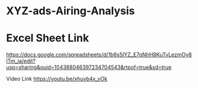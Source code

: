 # XYZ-ads-Airing-Analysis

# Excel Sheet Link
https://docs.google.com/spreadsheets/d/1b6s5IYZ_E7qNhH8KuTvLezmOy8lTm_ia/edit?usp=sharing&ouid=104388046397234704543&rtpof=true&sd=true

Video Link
https://youtu.be/xhuvb4x_vOk
